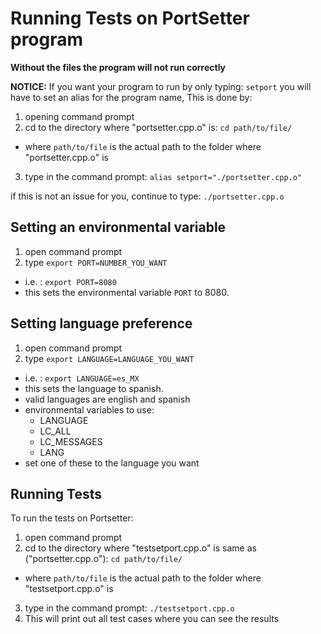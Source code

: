 # Running Tests on PortSetter program #

**Without the files the program will not run correctly**

**NOTICE:**
If you want your program to run by only typing: `setport`
you will have to set an alias for the program name, This is done by:

1. opening command prompt
2. cd to the directory where "portsetter.cpp.o" is: `cd path/to/file/` 
* where `path/to/file` is the actual path to the folder where "portsetter.cpp.o" is
3. type in the command prompt: `alias setport="./portsetter.cpp.o"`

if this is not an issue for you, continue to type: `./portsetter.cpp.o`

## Setting an environmental variable ##

1. open command prompt
2. type `export PORT=NUMBER_YOU_WANT`
* i.e. : `export PORT=8080`
* this sets the environmental variable `PORT` to 8080.

## Setting language preference ##

1. open command prompt
2. type `export LANGUAGE=LANGUAGE_YOU_WANT`
* i.e. : `export LANGUAGE=es_MX`
* this sets the language to spanish.
* valid languages are english and spanish
* environmental variables to use: 
    * LANGUAGE
    * LC_ALL
    * LC_MESSAGES
    * LANG
* set one of these to the language you want 

## Running Tests ##

To run the tests on Portsetter:

1. open command prompt
2. cd to the directory where "testsetport.cpp.o" is same as ("portsetter.cpp.o"): `cd path/to/file/` 
* where `path/to/file` is the actual path to the folder where "testsetport.cpp.o" is
3. type in the command prompt: `./testsetport.cpp.o`
4. This will print out all test cases where you can see the results